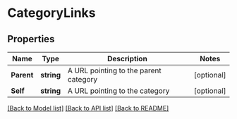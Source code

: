 # CategoryLinks

## Properties

Name | Type | Description | Notes
------------ | ------------- | ------------- | -------------
**Parent** | **string** | A URL pointing to the parent category | [optional] 
**Self** | **string** | A URL pointing to the category | [optional] 

[[Back to Model list]](../README.md#documentation-for-models) [[Back to API list]](../README.md#documentation-for-api-endpoints) [[Back to README]](../README.md)



